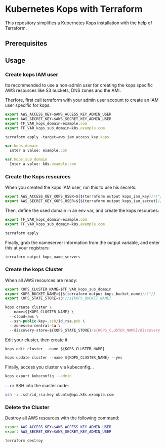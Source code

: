# Kubernetes Kops with Terraform

This repository simplifies a Kubernetes Kops installation with the help of Terraform.

## Prerequisites

## Usage

### Create kops IAM user

Its recommended to use a non-admin user for creating the kops specific AWS resources like S3 buckets, DNS zones and the AMI.

Therfore, first call terraform with your admin user account to create an IAM user specific for kops.

```js
export AWS_ACCESS_KEY=$AWS_ACCESS_KEY_ADMIN_USER
export AWS_SECRET_KEY=$AWS_SECRET_KEY_ADMIN_USER
export TF_VAR_kops_domain=example.com
export TF_VAR_kops_sub_domain=k8s.example.com

terraform apply -target=aws_iam_access_key.kops

var.kops_domain
  Enter a value: example.com

var.kops_sub_domain
  Enter a value: k8s.example.com
```


### Create the Kops resources

When you created the kops IAM user, run this to use his secrets:

```js
export AWS_ACCESS_KEY_KOPS_USER=${$(terraform output kops_iam_key)//\"/}
export AWS_SECRET_KEY_KOPS_USER=${$(terraform output kops_iam_secret)//\"/}
```

Then, define the used domain in an env var, and create the kops resources:

```js
export TF_VAR_kops_domain=example.com
export TF_VAR_kops_sub_domain=k8s.example.com

terraform apply
```

Finally, grab the nameserver information from the output variable, and enter this at your registrars:

```js
terraform output kops_name_servers
```

### Create the kops Cluster

When all AWS resources are ready:

```js
export KOPS_CLUSTER_NAME=$TF_VAR_kops_sub_domain
export KOPS_BUCKET_NAME=${$(terraform output kops_bucket_name)//\"/}
export KOPS_STATE_STORE=s3://${KOPS_BUCKET_NAME}

kops create cluster \
  --name=${KOPS_CLUSTER_NAME} \
  --cloud=aws \
  --ssh-public-key=.ssh/id_rsa.pub \
  --zones=eu-central-1a \
  --discovery-store=${KOPS_STATE_STORE}/${KOPS_CLUSTER_NAME}/discovery
```

Edit your cluster, then create it:

```js
kops edit cluster --name ${KOPS_CLUSTER_NAME}

kops update cluster --name ${KOPS_CLUSTER_NAME} --yes
```

Finally, access you cluster via kubeconfig...

```bash
kops export kubeconfig --admin
```

... or SSH into the master node:

```bash
ssh -i .ssh/id_rsa.key ubuntu@api.k8s.example.com
```

### Delete the Cluster

Destroy all AWS resources with the following command:

```bash
export AWS_ACCESS_KEY=$AWS_ACCESS_KEY_ADMIN_USER
export AWS_SECRET_KEY=$AWS_SECRET_KEY_ADMIN_USER

terraform destroy
```